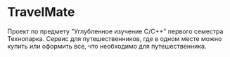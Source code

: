 # TravelMate
Проект по предмету "Углубленное изучение С/С++" первого семестра Технопарка. Сервис для путешественников, где в одном месте можно купить или оформить все, что необходимо для путешественника.
